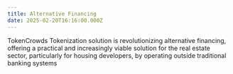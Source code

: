 ```yaml
---
title: Alternative Financing
date: 2025-02-20T16:16:00.000Z
---
```

TokenCrowds Tokenization solution is revolutionizing alternative financing, offering a practical and increasingly viable solution for the real estate sector, particularly for housing developers, by operating outside traditional banking systems
